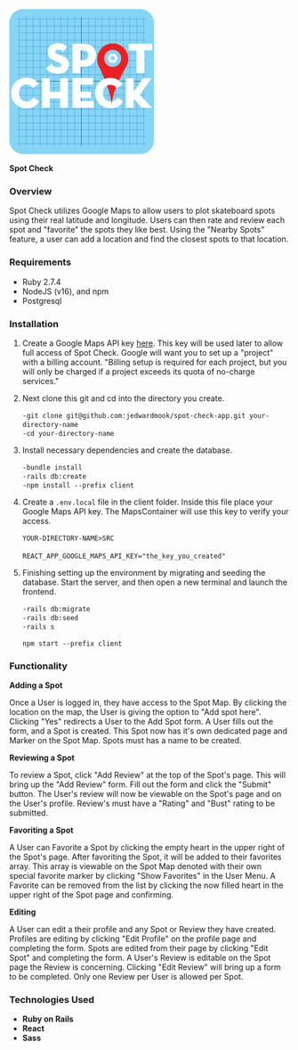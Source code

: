 <div class="center">
<img class="logo" src="./client/public/spot_check-2.png" />
<strong><p class="title">Spot Check</p></strong>
</div>

<h3 class="header">Overview</h3>

Spot Check utilizes Google Maps to allow users to plot skateboard spots using their real latitude and longitude. Users can then rate and review each spot and "favorite" the spots they like best. Using the "Nearby Spots" feature, a user can add a location and find the closest spots to that location.

### <strong>Requirements</strong>

- Ruby 2.7.4
- NodeJS (v16), and npm
- Postgresql


<h3 class="header">Installation</h3>

1. Create a Google Maps API key <a href="https://developers.google.com/maps/documentation/javascript/get-api-key">here</a>. This key will be used later to allow full access of Spot Check. Google will want you to set up a "project" with a billing account. "Billing setup is required for each project, but you will only be charged if a project exceeds its quota of no-charge services."

2. Next clone this git and cd into the directory you create.
   ```
   -git clone git@github.com:jedwardmook/spot-check-app.git your-directory-name
   -cd your-directory-name
   ```

3. Install necessary dependencies and create the database.
   ```
   -bundle install
   -rails db:create
   -npm install --prefix client
   ```

4. Create a `.env.local` file in the client folder. Inside this file place your Google Maps API key. The MapsContainer will use this key to verify your access.
    ```
    YOUR-DIRECTORY-NAME>SRC

    REACT_APP_GOOGLE_MAPS_API_KEY="the_key_you_created"
    ```
  
5. Finishing setting up the environment by migrating and seeding the database. Start the server, and then open a new terminal and launch the frontend.
    ```
    -rails db:migrate
    -rails db:seed
    -rails s
    ```
    ```
    npm start --prefix client
    ```

<h3 class="header">Functionality</h3>
<strong>Adding a Spot</strong>
<p>Once a User is logged in, they have access to the Spot Map. By clicking the location on the map, the User is giving the option to "Add spot here". Clicking "Yes" redirects a User to the Add Spot form. A User fills out the form, and a Spot is created. This Spot now has it's own dedicated page and Marker on the Spot Map. Spots must has a name to be created.</p>
<strong>Reviewing a Spot</strong>
<p>To review a Spot, click "Add Review" at the top of the Spot's page. This will bring up the "Add Review" form. Fill out the form and click the "Submit" button. The User's review will now be viewable on the Spot's page and on the User's profile. Review's must have a "Rating" and "Bust" rating to be submitted.</p>
<strong>Favoriting a Spot</strong>
<p>A User can Favorite a Spot by clicking the empty heart in the upper right of the Spot's page. After favoriting the Spot, it will be added to their favorites array. This array is viewable on the Spot Map denoted with their own special favorite marker by clicking "Show Favorites" in the User Menu. A Favorite can be removed from the list by clicking the now filled heart in the upper right of the Spot page and confirming.</p>
<strong>Editing</strong>
<p>A User can edit a their profile and any Spot or Review they have created. Profiles are editing by clicking "Edit Profile" on the profile page and completing the form. Spots are edited from their page by clicking "Edit Spot" and completing the form. A User's Review is editable on the Spot page the Review is concerning. Clicking "Edit Review" will bring up a form to be completed. Only one Review per User is allowed per Spot.</p>

### <strong>Technologies Used</strong>
- <strong>Ruby on Rails
- React
- Sass</strong>